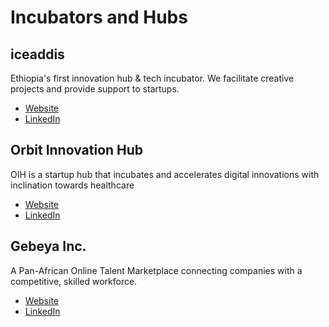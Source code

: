 # Incubators and Hubs

## iceaddis

Ethiopia's first innovation hub & tech incubator. We facilitate creative projects and provide support to startups.

- [Website](https://www.iceaddis.com/)
- [LinkedIn](https://www.linkedin.com/company/iceaddis/)

## Orbit Innovation Hub

OIH is a startup hub that incubates and accelerates digital innovations with inclination towards healthcare

- [Website](https://www.orbitinnovationhub.com/)
- [LinkedIn](https://www.linkedin.com/company/orbitinnovationhub/)

## Gebeya Inc.

A Pan-African Online Talent Marketplace connecting companies with a competitive, skilled workforce.

- [Website](https://gebeya.com/)
- [LinkedIn](https://www.linkedin.com/company/gebeya-inc./)
